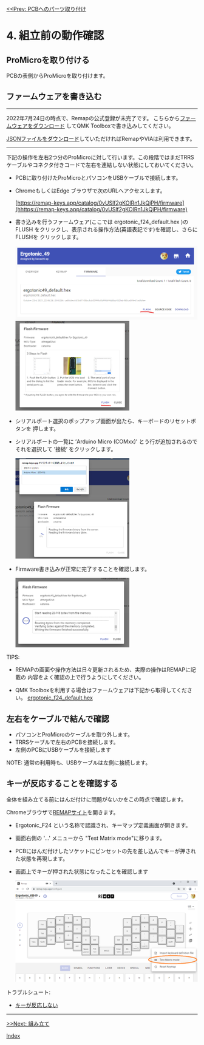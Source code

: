 [<<Prev: PCBへのパーツ取り付け](03_soldering_pcb.md)  

# 4. 組立前の動作確認

## ProMicroを取り付ける

PCBの表側からProMicroを取り付けます。


## ファームウェアを書き込む
----
2022年7月24日の時点で、Remapの公式登録が未完了です。
こちらから[ファームウェアをダウンロード](../firmware/binary/hanachi_ap_ergotonic_f24_default.hex)
してQMK Toolboxで書き込みしてください。

[JSONファイルをダウンロード](../via/ergotonic_f24_via.json)していただければRemapやVIAは利用できます。

----

下記の操作を左右2つ分のProMicroに対して行います。この段階ではまだTRRSケーブルやコネクタ付きコードで左右を連結しない状態にしておいてください。

- PCBに取り付けたProMicroとパソコンをUSBケーブルで接続します。

- ChromeもしくはEdge ブラウザで次のURLへアクセスします。

   [https://remap-keys.app/catalog/0vUSlf2gKOlRn1JkQjPH/firmware](hhttps://remap-keys.app/catalog/0vUSlf2gKOlRn1JkQjPH/firmware)

-  書き込みを行うファームウェア(ここでは ergotonic_f24_default.hex )の FLUSH 
   をクリックし、表示される操作方法(英語表記です)を確認し、さらにFLUSHを
   クリックします。
  
   <img src="img/remap_flush1.png" alt="img" title="Ergotonic49の画像ですいません" width=500>

   <img src="img/remap_flush2.png" alt="img" title="img/remap_flush2.png" width=300>

- シリアルポート選択のポップアップ画面が出たら、キーボードのリセットボタンを
  押します。

- シリアルポートの一覧に ’Arduino Micro (COMxx)' とう行が追加されるので
  それを選択して ’接続’ をクリックします。
   
   <img src="img/remap_flush3.png" alt="img" title="img/remap_flush3.png" width=300>

- Firmware書き込みが正常に完了することを確認します。

   <img src="img/remap_flush4.png" alt="img" title="Ergotonic49の画像ですいません" width=300>

TIPS:

- REMAPの画面や操作方法は日々更新されるため、実際の操作はREMAPに記載の
内容をよく確認の上で行うようにしてください。

- QMK Toolboxを利用する場合はファームウェアは下記から取得してください。
   [ergotonic_f24_default.hex](lib/ergotonic_f24_default.hex)  


## 左右をケーブルで結んで確認

- パソコンとProMicroのケーブルを取り外します。
- TRRSケーブルで左右のPCBを接続します。
- 左側のPCBにUSBケーブルを接続します


NOTE:
 通常の利用時も、USBケーブルは左側に接続します。


## キーが反応することを確認する

全体を組み立てる前にはんだ付けに問題がないかをこの時点で確認します。

Chromeブラウザで[REMAPサイト](https://remap-keys.app/configure)を開きます。

- Ergotonic_F24 という名称で認識され、キーマップ定義画面が開きます。
- 画面右側の  '...' メニューから "Test Matrix mode"に移ります。
- PCBにはんだ付けしたソケットにピンセットの先を差し込んでキーが押された状態を再現します。
- 画面上でキーが押された状態になったことを確認します

  <img src="img/remap.png" alt="img" title="Ergotonic49の画像ですいません" width=500>

トラブルシュート:
  - [キーが反応しない](07_troubleshoot.md)


----
 [>>Next: 組み立て](05_assembly.md)

[Index](index.md)
